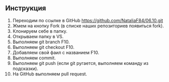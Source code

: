 ## Инструкция

1. Переходим по ссылке в GitHub https://github.com/NataliaF84/06.10.git
2. Жмем на кнопку Fork (в списке наших репозиториев появиться fork).
3. Клонируем себе в папку.
4. Открываем папку в VS.
5. Выполняем git branch F10.
6. Выполняем git checkout F10.
7. Добавляем свой фаил с названием F10.
8. Выполняем commit.
9. Выполняем git push (если git ругается, выполняем команду из подсказки).
10. На GitHub выполняем pull request.